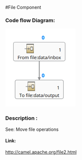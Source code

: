 #File Component

### Code flow Diagram:
![alt text](../images/file-copy.png)

### Description :
See: Move file operations 

#### Link:
http://camel.apache.org/file2.html
